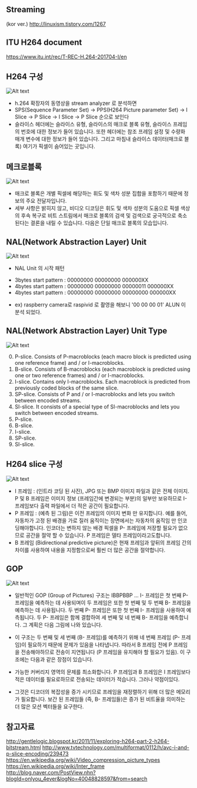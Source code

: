 ## Streaming 
(kor ver.) http://linuxism.tistory.com/1267

## ITU H264 document
https://www.itu.int/rec/T-REC-H.264-201704-I/en

## H264 구성
![Alt text](http://1.bp.blogspot.com/-XoBw_6CfYVc/TsPg6tlJoXI/AAAAAAAAAKQ/XfP2VJeJ6aE/s400/bitstream_detailed.png)
- h.264 확장자의 동영상을 stream analyzer 로 분석하면 
- SPS(Sequence Parameter Set)  -> PPS(H264 Picture parameter Set) -> I Slice -> P Slice -> I Slice -> P Slice 순으로 보인다 
- 슬라이스 헤더에는 슬라이스 유형, 슬라이스의 매크로 블록 유형, 슬라이스 프레임의 번호에 대한 정보가 들어 있습니다. 또한 헤더에는 참조 프레임 설정 및 수량화 매개 변수에 대한 정보가 들어 있습니다. 그리고 마침내 슬라이스 데이터(매크로 블록) 여기가 픽셀이 숨어있는 곳입니다.

## 메크로블록
![Alt text](http://1.bp.blogspot.com/-kTrtXc7xxDQ/TsPh6nctEYI/AAAAAAAAAKc/dyScSoiZtXs/s400/macroblock.png)
- 매크로 블록은 개별 픽셀에 해당하는 휘도 및 색차 성분 집합을 포함하기 때문에 정보의 주요 전달자입니다. 
- 세부 사항은 밝히지 않고, 비디오 디코딩은 휘도 및 색차 성분의 도움으로 픽셀 색상의 후속 복구로 비트 스트림에서 매크로 블록의 검색 및 검색으로 궁극적으로 축소된다는 결론을 내릴 수 있습니다. 다음은 단일 매크로 블록의 모습입니다.

## NAL(Network Abstraction Layer) Unit
![Alt text](http://postfiles2.naver.net/data32/2008/3/12/33/h_264_stream_onlyou_4ever.jpg?type=w3)

- NAL Unit 의 시작 패턴 
* 3bytes start pattern : 00000000 00000000 000000XX
* 4bytes start pattern : 00000000 00000000 00000011 000000XX
* 4bytes start pattern : 00000000 00000000 00000000 000000XX
- ex) raspberry camera로 raspivid 로 촬영을 해보니 '00 00 00 01' ALUN 이 분석 되었다.

## NAL(Network Abstraction Layer) Unit Type
![Alt text](https://i.stack.imgur.com/9XEy4.png)

0.  P-slice. Consists of P-macroblocks (each macro block is predicted using one reference frame) and / or I-macroblocks.
1.  B-slice. Consists of B-macroblocks (each macroblock is predicted using one or two reference frames) and / or I-macroblocks.
2.  I-slice. Contains only I-macroblocks. Each macroblock is predicted from previously coded blocks of the same slice.
3.  SP-slice. Consists of P and / or I-macroblocks and lets you switch between encoded streams.
4.  SI-slice. It consists of a special type of SI-macroblocks and lets you switch between encoded streams.
5.  P-slice.
6.   B-slice.
7.   I-slice.
8.   SP-slice.
9.   SI-slice.

## H264 slice 구성
![Alt text](https://upload.wikimedia.org/wikipedia/commons/thumb/6/64/I_P_and_B_frames.svg/500px-I_P_and_B_frames.svg.png)
- I 프레임 : (인트라 코딩 된 사진), JPG 또는 BMP 이미지 파일과 같은 전체 이미지. P 및 B 프레임은 이미지 정보 (프레임간에 변경되는 부분)의 일부만 보유하므로 I- 프레임보다 출력 파일에서 더 적은 공간이 필요합니다.
- P 프레임 : (예측 된 그림)은 이전 프레임의 이미지 변화 만 유지합니다. 예를 들어, 자동차가 고정 된 배경을 가로 질러 움직이는 장면에서는 자동차의 움직임 만 인코딩해야합니다. 인코더는 변하지 않는 배경 픽셀을 P- 프레임에 저장할 필요가 없으므로 공간을 절약 할 수 있습니다. P 프레임은 델타 프레임이라고도합니다.
- B 프레임 (Bidirectional predictive picture)은 현재 프레임과 앞뒤의 프레임 간의 차이를 사용하여 내용을 지정함으로써 훨씬 더 많은 공간을 절약합니다.

## GOP
![Alt text](https://upload.wikimedia.org/wikipedia/commons/thumb/7/7b/IBBPBB_inter_frame_group_of_pictures.svg/350px-IBBPBB_inter_frame_group_of_pictures.svg.png)

- 일반적인 GOP (Group of Pictures) 구조는 IBBPBBP ... I- 프레임은 첫 번째 P- 프레임을 예측하는 데 사용되며이 두 프레임은 또한 첫 번째 및 두 번째 B- 프레임을 예측하는 데 사용됩니다. 두 번째 P- 프레임은 또한 첫 번째 I- 프레임을 사용하여 예측됩니다. 두 P- 프레임은 함께 결합하여 세 번째 및 네 번째 B- 프레임을 예측합니다. 그 계획은 다음 그림에 나와 있습니다.

- 이 구조는 두 번째 및 세 번째 (B- 프레임)를 예측하기 위해 네 번째 프레임 (P- 프레임)이 필요하기 때문에 문제가 있음을 나타냅니다. 따라서 B 프레임 전에 P 프레임을 전송해야하므로 전송이 지연됩니다 (P 프레임을 유지해야 할 필요가 있음). 이 구조에는 다음과 같은 장점이 있습니다.

- 가능한 커버리지 영역의 문제를 최소화합니다.
P 프레임과 B 프레임은 I 프레임보다 적은 데이터를 필요로하므로 전송되는 데이터가 적습니다.
그러나 약점이있다.

- 그것은 디코더의 복잡성을 증가 시키므로 프레임을 재정렬하기 위해 더 많은 메모리가 필요합니다.
보간 된 프레임들 (즉, B- 프레임들)은 증가 된 비트율을 의미하는 더 많은 모션 벡터들을 요구한다.

## 참고자료
http://gentlelogic.blogspot.kr/2011/11/exploring-h264-part-2-h264-bitstream.html
http://www.tvtechnology.com/multiformat/0112/h/avc-i-and-p-slice-encoding/239473
https://en.wikipedia.org/wiki/Video_compression_picture_types
https://en.wikipedia.org/wiki/Inter_frame
http://blog.naver.com/PostView.nhn?blogId=onlyou_4ever&logNo=40048828597&from=search
